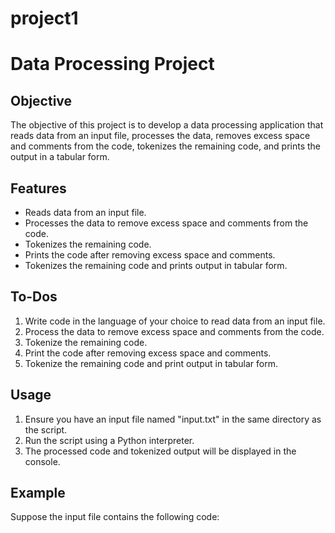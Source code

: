 # project1

# Data Processing Project

## Objective
The objective of this project is to develop a data processing application that reads data from an input file, processes the data, removes excess space and comments from the code, tokenizes the remaining code, and prints the output in a tabular form.

## Features
- Reads data from an input file.
- Processes the data to remove excess space and comments from the code.
- Tokenizes the remaining code.
- Prints the code after removing excess space and comments.
- Tokenizes the remaining code and prints output in tabular form.

## To-Dos
1. Write code in the language of your choice to read data from an input file.
2. Process the data to remove excess space and comments from the code.
3. Tokenize the remaining code.
4. Print the code after removing excess space and comments.
5. Tokenize the remaining code and print output in tabular form.

## Usage
1. Ensure you have an input file named "input.txt" in the same directory as the script.
2. Run the script using a Python interpreter.
3. The processed code and tokenized output will be displayed in the console.

## Example
Suppose the input file contains the following code:
